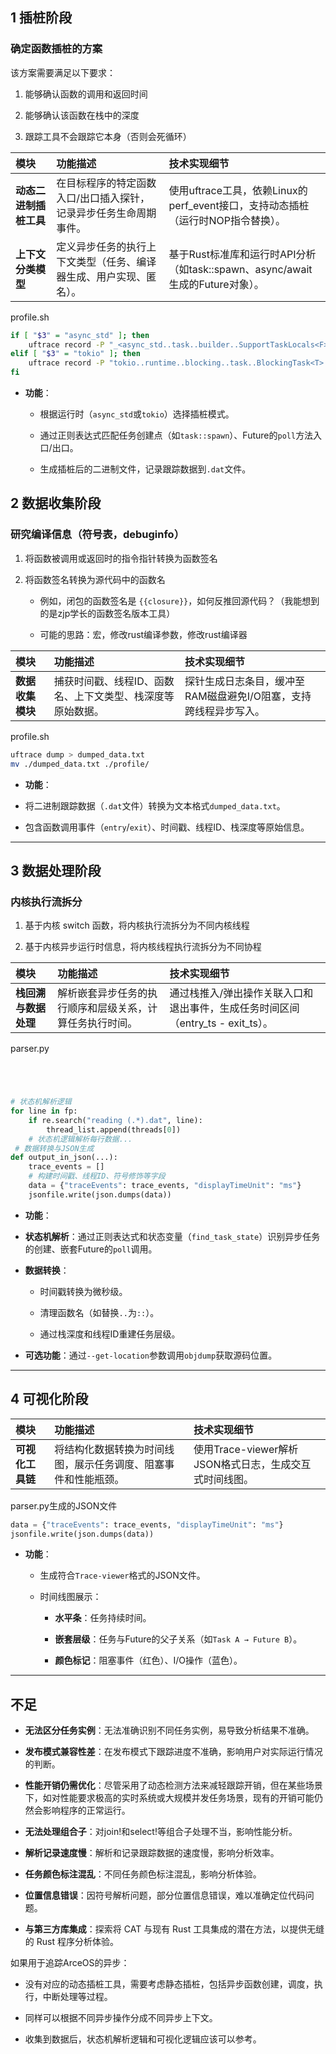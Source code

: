 ## 1 插桩阶段

### 确定函数插桩的方案

该方案需要满足以下要求：

1. 能够确认函数的调用和返回时间

2. 能够确认该函数在栈中的深度

3. 跟踪工具不会跟踪它本身（否则会死循环）

|**模块**|**功能描述**|**技术实现细节**|
|:----|:----|:----|
|**动态二进制插桩工具**|在目标程序的特定函数入口/出口插入探针，记录异步任务生命周期事件。|使用uftrace工具，依赖Linux的perf_event接口，支持动态插桩（运行时NOP指令替换）。|
|**上下文分类模型**|定义异步任务的执行上下文类型（任务、编译器生成、用户实现、匿名）。|基于Rust标准库和运行时API分析（如task::spawn、async/await生成的Future对象）。|

profile.sh

```bash
if [ "$3" = "async_std" ]; then
    uftrace record -P "_<async_std..task..builder..SupportTaskLocals<F> as core..future..future..Future>::poll::_{{closure}}" ... $1
elif [ "$3" = "tokio" ]; then
    uftrace record -P "tokio..runtime..blocking..task..BlockingTask<T> as core..future..future..Future" ... $1
fi
```
* **功能**：  

   * 根据运行时（`async_std`或`tokio`）选择插桩模式。  

   * 通过正则表达式匹配任务创建点（如`task::spawn`）、Future的`poll`方法入口/出口。  

   * 生成插桩后的二进制文件，记录跟踪数据到`.dat`文件。  

## 2 数据收集阶段

### 研究编译信息（符号表，debuginfo）

1. 将函数被调用或返回时的指令指针转换为函数签名

2. 将函数签名转换为源代码中的函数名

   * 例如，闭包的函数签名是 `{{closure}}`，如何反推回源代码？（我能想到的是zjp学长的函数签名版本工具）

   * 可能的思路：宏，修改rust编译参数，修改rust编译器


|**模块**|**功能描述**|**技术实现细节**|
|:----|:----|:----|
|**数据收集模块**|捕获时间戳、线程ID、函数名、上下文类型、栈深度等原始数据。|探针生成日志条目，缓冲至RAM磁盘避免I/O阻塞，支持跨线程异步写入。|

profile.sh

```bash
uftrace dump > dumped_data.txt
mv ./dumped_data.txt ./profile/
```
* **功能**：  

* 将二进制跟踪数据（`.dat`文件）转换为文本格式`dumped_data.txt`。  

* 包含函数调用事件（`entry`/`exit`）、时间戳、线程ID、栈深度等原始信息。  


---
## 3 数据处理阶段

### 内核执行流拆分

1. 基于内核 switch 函数，将内核执行流拆分为不同内核线程

2. 基于内核异步运行时信息，将内核线程执行流拆分为不同协程

|**模块**|**功能描述**|**技术实现细节**|
|:----|:----|:----|
|**栈回溯与数据处理**|解析嵌套异步任务的执行顺序和层级关系，计算任务执行时间。|通过栈推入/弹出操作关联入口和退出事件，生成任务时间区间（entry_ts - exit_ts）。|

parser.py

```python




# 状态机解析逻辑
for line in fp:
    if re.search("reading (.*).dat", line):
        thread_list.append(threads[0])  
    # 状态机逻辑解析每行数据...
 # 数据转换与JSON生成
def output_in_json(...):
    trace_events = []
    # 构建时间戳、线程ID、符号修饰等字段
    data = {"traceEvents": trace_events, "displayTimeUnit": "ms"} 
    jsonfile.write(json.dumps(data))
```
* **功能**：  

* **状态机解析**：通过正则表达式和状态变量（`find_task_state`）识别异步任务的创建、嵌套Future的`poll`调用。  

* **数据转换**：  

   * 时间戳转换为微秒级。  

   * 清理函数名（如替换`..`为`::`）。  

   * 通过栈深度和线程ID重建任务层级。  

* **可选功能**：通过`--get-location`参数调用`objdump`获取源码位置。  


---
## 4 可视化阶段

|**模块**|**功能描述**|**技术实现细节**|
|:----|:----|:----|
|**可视化工具链**|将结构化数据转换为时间线图，展示任务调度、阻塞事件和性能瓶颈。|使用Trace-viewer解析JSON格式日志，生成交互式时间线图。|

parser.py生成的JSON文件

```python
data = {"traceEvents": trace_events, "displayTimeUnit": "ms"} 
jsonfile.write(json.dumps(data))
```
* **功能**：  

   * 生成符合`Trace-viewer`格式的JSON文件。  

   * 时间线图展示：  

      * **水平条**：任务持续时间。  

      * **嵌套层级**：任务与Future的父子关系（如`Task A → Future B`）。  

      * **颜色标记**：阻塞事件（红色）、I/O操作（蓝色）。


---
## **不足**

* **无法区分任务实例**：无法准确识别不同任务实例，易导致分析结果不准确。

* **发布模式兼容性差**：在发布模式下跟踪进度不准确，影响用户对实际运行情况的判断。

* **性能开销仍需优化**：尽管采用了动态检测方法来减轻跟踪开销，但在某些场景下，如对性能要求极高的实时系统或大规模并发任务场景，现有的开销可能仍然会影响程序的正常运行。

* **无法处理组合子**：对join!和select!等组合子处理不当，影响性能分析。

* **解析记录速度慢**：解析和记录跟踪数据的速度慢，影响分析效率。

* **任务颜色标注混乱**：不同任务颜色标注混乱，影响分析体验。

* **位置信息错误**：因符号解析问题，部分位置信息错误，难以准确定位代码问题。

* **与第三方库集成**：探索将 CAT 与现有 Rust ⼯具集成的潜在⽅法，以提供⽆缝的 Rust 程序分析体验。

如果用于追踪ArceOS的异步：

* 没有对应的动态插桩工具，需要考虑静态插桩，包括异步函数创建，调度，执行，中断处理等过程。

* 同样可以根据不同异步操作分成不同异步上下文。

* 收集到数据后，状态机解析逻辑和可视化逻辑应该可以参考。


